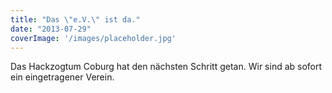 ```yaml
---
title: "Das \"e.V.\" ist da."
date: "2013-07-29"
coverImage: '/images/placeholder.jpg'
---
```


Das Hackzogtum Coburg hat den nächsten Schritt getan. Wir sind ab sofort ein eingetragener Verein.
